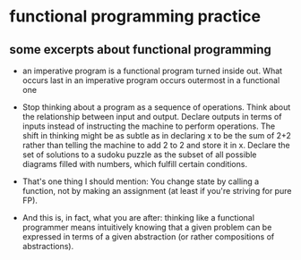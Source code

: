 # functional programming practice

## some excerpts about functional programming

- an imperative program is a functional program turned inside out. What occurs last in an imperative program occurs outermost in a functional one

- Stop thinking about a program as a sequence of operations. Think about the relationship between input and output. Declare outputs in terms of inputs instead of instructing the machine to perform operations. The shift in thinking might be as subtle as in declaring x to be the sum of 2+2 rather than telling the machine to add 2 to 2 and store it in x. Declare the set of solutions to a sudoku puzzle as the subset of all possible diagrams filled with numbers, which fulfill certain conditions.


- That's one thing I should mention: You change state by calling a function, not by making an assignment (at least if you're striving for pure FP).

- And this is, in fact, what you are after: thinking like a functional programmer means intuitively knowing that a given problem can be expressed in terms of a given abstraction (or rather compositions of abstractions).
